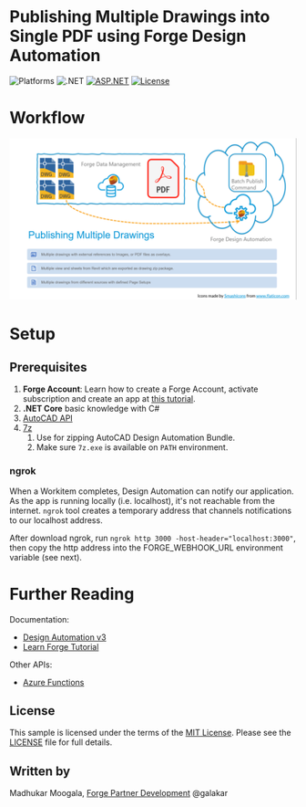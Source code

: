 # Publishing Multiple Drawings into Single PDF using Forge Design Automation

![Platforms](https://img.shields.io/badge/platform-Windows-blue.svg)
![.NET](https://img.shields.io/badge/.NET%20Core-3.1-blue.svg)
[![ASP.NET](https://img.shields.io/badge/.NET-4.8-blue.svg)](https://docs.microsoft.com/en-us/dotnet/framework/)
[![License](http://img.shields.io/:license-mit-blue.svg)](http://opensource.org/licenses/MIT)

# Workflow

![Workflow.png](https://github.com/MadhukarMoogala/BatchPublish/blob/master/workFlow.png)

# Setup
## Prerequisites

1. **Forge Account**: Learn how to create a Forge Account, activate subscription and create an app at [this tutorial](http://learnforge.autodesk.io/#/account/).
2. **.NET Core** basic knowledge with C#
3. [AutoCAD API](https://help.autodesk.com/view/OARX/2021/ENU/?guid=GUID-C3F3C736-40CF-44A0-9210-55F6A939B6F2) 
4. [7z](https://www.7-zip.org/download.html)
   1. Use for zipping AutoCAD Design Automation Bundle.
   2.  Make sure `7z.exe` is available on `PATH` environment.

### ngrok

When a Workitem completes, Design Automation can notify our application. As the app is running locally (i.e. localhost), it's not reachable from the internet. `ngrok` tool creates a temporary address that channels notifications to our localhost address.

After download ngrok, run `ngrok http 3000 -host-header="localhost:3000"`, then copy the http address into the FORGE_WEBHOOK_URL environment variable (see next). 




# Further Reading

Documentation:

- [Design Automation v3](https://forge.autodesk.com/en/docs/design-automation/v3/developers_guide/overview/)
- [Learn Forge Tutorial](https://learnforge.autodesk.io/#/tutorials/modifymodels)

Other APIs:

- [Azure Functions](https://docs.microsoft.com/en-us/azure/azure-functions/functions-create-your-first-function-visual-studio)

## License

This sample is licensed under the terms of the [MIT License](http://opensource.org/licenses/MIT). Please see the [LICENSE](https://github.com/MadhukarMoogala/design-migration/blob/master/LICENSE) file for full details.

## Written by

Madhukar Moogala, [Forge Partner Development](http://forge.autodesk.com/) @galakar